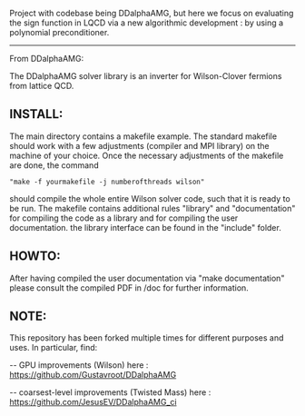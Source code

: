 
Project with codebase being DDalphaAMG, but here we focus on evaluating the sign function in LQCD via a new algorithmic development : by using a 
polynomial preconditioner.

-----------

From DDalphaAMG:


The DDalphaAMG solver library is an inverter for Wilson-Clover fermions from lattice QCD.

## INSTALL:

  The main directory contains a makefile example. The standard makefile
  should work with a few adjustments (compiler and MPI library) on the 
  machine of your choice. Once the necessary   adjustments of the
  makefile are done, the command
  
    "make -f yourmakefile -j numberofthreads wilson"
    
  should compile the whole entire Wilson solver code, such that it is
  ready to be run. The makefile contains additional rules "library" and
  "documentation" for compiling the code as a library and for compiling
  the user documentation. the library interface can be found in the
  "include" folder.

## HOWTO:

  After having compiled the user documentation via
  "make documentation" please consult the compiled PDF in /doc for
  further information.

## NOTE:
 
 This repository has been forked multiple times for different purposes and uses. In particular, find:
 
 -- GPU improvements (Wilson) here : https://github.com/Gustavroot/DDalphaAMG
 
 -- coarsest-level improvements (Twisted Mass) here : https://github.com/JesusEV/DDalphaAMG_ci

